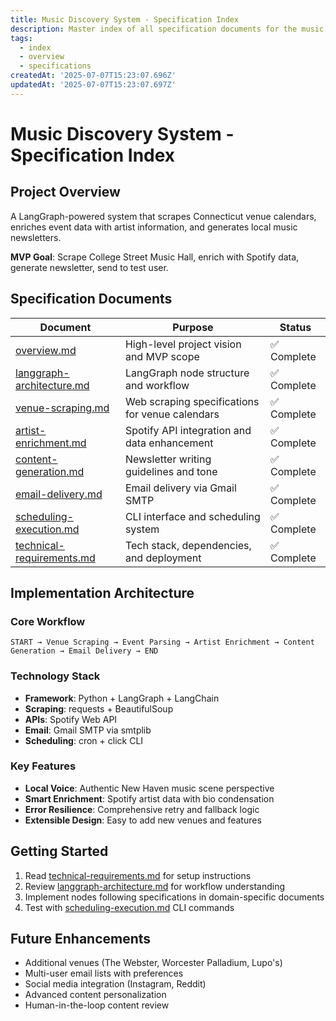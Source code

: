 ```yaml
---
title: Music Discovery System - Specification Index
description: Master index of all specification documents for the music discovery system
tags:
  - index
  - overview
  - specifications
createdAt: '2025-07-07T15:23:07.696Z'
updatedAt: '2025-07-07T15:23:07.697Z'
---
```

# Music Discovery System - Specification Index

## Project Overview
A LangGraph-powered system that scrapes Connecticut venue calendars, enriches event data with artist information, and generates local music newsletters.

**MVP Goal**: Scrape College Street Music Hall, enrich with Spotify data, generate newsletter, send to test user.

## Specification Documents

| Document | Purpose | Status |
|----------|---------|--------|
| [overview.md](overview.md) | High-level project vision and MVP scope | ✅ Complete |
| [langgraph-architecture.md](langgraph-architecture.md) | LangGraph node structure and workflow | ✅ Complete |
| [venue-scraping.md](venue-scraping.md) | Web scraping specifications for venue calendars | ✅ Complete |
| [artist-enrichment.md](artist-enrichment.md) | Spotify API integration and data enhancement | ✅ Complete |
| [content-generation.md](content-generation.md) | Newsletter writing guidelines and tone | ✅ Complete |
| [email-delivery.md](email-delivery.md) | Email delivery via Gmail SMTP | ✅ Complete |
| [scheduling-execution.md](scheduling-execution.md) | CLI interface and scheduling system | ✅ Complete |
| [technical-requirements.md](technical-requirements.md) | Tech stack, dependencies, and deployment | ✅ Complete |

## Implementation Architecture

### Core Workflow
```
START → Venue Scraping → Event Parsing → Artist Enrichment → Content Generation → Email Delivery → END
```

### Technology Stack
- **Framework**: Python + LangGraph + LangChain
- **Scraping**: requests + BeautifulSoup
- **APIs**: Spotify Web API
- **Email**: Gmail SMTP via smtplib
- **Scheduling**: cron + click CLI

### Key Features
- **Local Voice**: Authentic New Haven music scene perspective
- **Smart Enrichment**: Spotify artist data with bio condensation
- **Error Resilience**: Comprehensive retry and fallback logic
- **Extensible Design**: Easy to add new venues and features

## Getting Started
1. Read [technical-requirements.md](technical-requirements.md) for setup instructions
2. Review [langgraph-architecture.md](langgraph-architecture.md) for workflow understanding
3. Implement nodes following specifications in domain-specific documents
4. Test with [scheduling-execution.md](scheduling-execution.md) CLI commands

## Future Enhancements
- Additional venues (The Webster, Worcester Palladium, Lupo's)
- Multi-user email lists with preferences
- Social media integration (Instagram, Reddit)
- Advanced content personalization
- Human-in-the-loop content review

